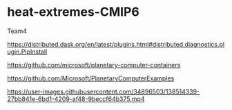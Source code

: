 # heat-extremes-CMIP6
Team4 

https://distributed.dask.org/en/latest/plugins.html#distributed.diagnostics.plugin.PipInstall

https://github.com/microsoft/planetary-computer-containers

https://github.com/Microsoft/PlanetaryComputerExamples

https://user-images.githubusercontent.com/34896503/138514339-27bb841e-6bd1-4209-af48-9beccf64b375.mp4

